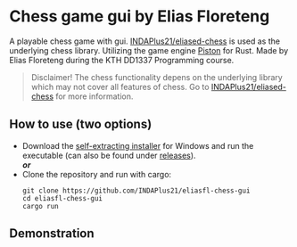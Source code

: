 # Chess game gui by Elias Floreteng

A playable chess game with gui. [INDAPlus21/eliased-chess](https://github.com/INDAPlus21/eliased-chess) is used as the underlying chess library. Utilizing the game engine [Piston](https://www.piston.rs/) for Rust. Made by Elias Floreteng during the KTH DD1337 Programming course.

> Disclaimer! The chess functionality depens on the underlying library which may not cover all features of chess. Go to [INDAPlus21/eliased-chess](https://github.com/INDAPlus21/eliased-chess) for more information.

## How to use (two options)

- Download the [self-extracting installer](https://github.com/INDAPlus21/eliasfl-chess-gui/releases/latest/download/eliasfl-chess-gui-installer.exe) for Windows and run the executable (can also be found under [releases](https://github.com/INDAPlus21/eliasfl-chess-gui/releases)).  
  **_or_**
- Clone the repository and run with cargo:
  ```shell
  git clone https://github.com/INDAPlus21/eliasfl-chess-gui
  cd eliasfl-chess-gui
  cargo run
  ```

## Demonstration

![]()
